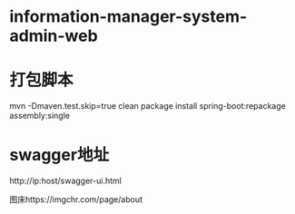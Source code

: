 # information-manager-system-admin-web
# 打包脚本
mvn -Dmaven.test.skip=true clean package install spring-boot:repackage assembly:single
# swagger地址
http://ip:host/swagger-ui.html

图床https://imgchr.com/page/about